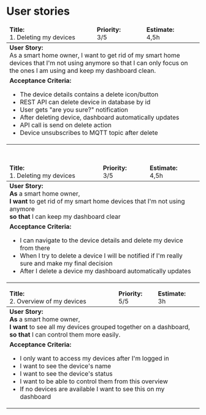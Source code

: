 # User stories

<table>
  <thead>
    <tr>
      <td><b>Title:</b> <br>1. Deleting my devices</td>
      <td><b>Priority:</b> <br> 3/5</td>
      <td><b>Estimate:</b> <br> 4,5h</td>
    </tr>
  </thead>
  <tbody>
    <tr>
      <td colspan="3">
        <b>User Story:</b><br> 
        As a smart home owner,
        I want to get rid of my smart home devices that I'm not using anymore
        so that I can only focus on the ones I am using and keep my dashboard clean.</td>
    </tr>
    <tr>
      <td colspan="3">
        <b>Acceptance Criteria:</b><br>
          <ul>
            <li>The device details contains a delete icon/button</li>
            <li>REST API can delete device in database by id</li>
            <li>User gets "are you sure?" notification</li>
            <li>After deleting device, dashboard automatically updates</li>
            <li>API call is send on delete action</li>
            <li>Device unsubscribes to MQTT topic after delete</li>
          </ul>
        </td>
    </tr>
  </tbody>
</table>

<br>

<table>
  <thead>
    <tr>
      <td><b>Title:</b> <br>1. Deleting my devices</td>
      <td><b>Priority:</b> <br> 3/5</td>
      <td><b>Estimate:</b> <br> 4,5h</td>
    </tr>
  </thead>
  <tbody>
    <tr>
      <td colspan="3">
        <b>User Story:</b><br> 
        <b>As</b> a smart home owner, <br>
        <b>I want</b> to get rid of my smart home devices that I'm not using anymore <br>
        <b>so that</b> I can keep my dashboard clear</td>
    </tr>
    <tr>
      <td colspan="3">
        <b>Acceptance Criteria:</b><br>
          <ul>
            <li>I can navigate to the device details and delete my device from there</li>
            <li>When I try to delete a device I will be notified if I'm really sure and make my final decision</li>
            <li>After I delete a device my dashboard automatically updates</li>
          </ul>
        </td>
    </tr>
  </tbody>
</table>

<table>
  <thead>
    <tr>
      <td><b>Title:</b> <br>2. Overview of my devices</td>
      <td><b>Priority:</b> <br> 5/5</td>
      <td><b>Estimate:</b> <br> 3h</td>
    </tr>
  </thead>
  <tbody>
    <tr>
      <td colspan="3">
        <b>User Story:</b><br> 
        <b>As</b> a smart home owner, <br>
        <b>I want</b> to see all my devices grouped together on a dashboard, <br>
        <b>so that</b> I can control them more easily.</td>
    </tr>
    <tr>
      <td colspan="3">
        <b>Acceptance Criteria:</b><br>
          <ul>
            <li>I only want to access my devices after I'm logged in</li>
            <li>I want to see the device's name</li>
            <li>I want to see the device's status</li>
            <li>I want to be able to control them from this overview</li>
            <li>If no devices are available I want to see this on my dashboard</li>
          </ul>
        </td>
    </tr>
  </tbody>
</table>
